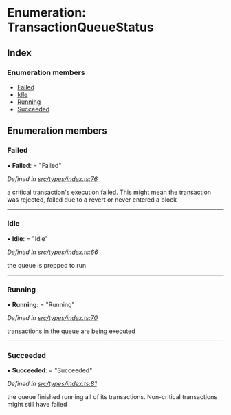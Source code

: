 # Enumeration: TransactionQueueStatus

## Index

### Enumeration members

* [Failed](transactionqueuestatus.md#failed)
* [Idle](transactionqueuestatus.md#idle)
* [Running](transactionqueuestatus.md#running)
* [Succeeded](transactionqueuestatus.md#succeeded)

## Enumeration members

###  Failed

• **Failed**: = "Failed"

*Defined in [src/types/index.ts:76](https://github.com/PolymathNetwork/polymesh-sdk/blob/7362b318/src/types/index.ts#L76)*

a critical transaction's execution failed.
This might mean the transaction was rejected,
failed due to a revert or never entered a block

___

###  Idle

• **Idle**: = "Idle"

*Defined in [src/types/index.ts:66](https://github.com/PolymathNetwork/polymesh-sdk/blob/7362b318/src/types/index.ts#L66)*

the queue is prepped to run

___

###  Running

• **Running**: = "Running"

*Defined in [src/types/index.ts:70](https://github.com/PolymathNetwork/polymesh-sdk/blob/7362b318/src/types/index.ts#L70)*

transactions in the queue are being executed

___

###  Succeeded

• **Succeeded**: = "Succeeded"

*Defined in [src/types/index.ts:81](https://github.com/PolymathNetwork/polymesh-sdk/blob/7362b318/src/types/index.ts#L81)*

the queue finished running all of its transactions. Non-critical transactions
might still have failed
